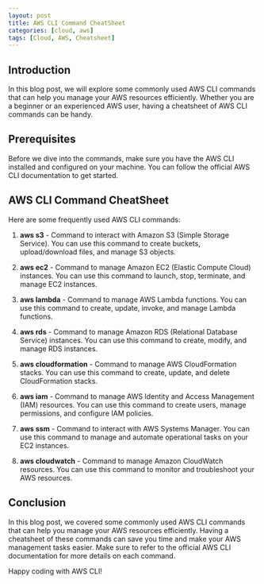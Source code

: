 ```yaml
---
layout: post
title: AWS CLI Command CheatSheet
categories: [cloud, aws]
tags: [Cloud, AWS, Cheatsheet]
---
```


## Introduction

In this blog post, we will explore some commonly used AWS CLI commands that can help you manage your AWS resources efficiently. Whether you are a beginner or an experienced AWS user, having a cheatsheet of AWS CLI commands can be handy.

## Prerequisites

Before we dive into the commands, make sure you have the AWS CLI installed and configured on your machine. You can follow the official AWS CLI documentation to get started.

## AWS CLI Command CheatSheet

Here are some frequently used AWS CLI commands:

1. **aws s3** - Command to interact with Amazon S3 (Simple Storage Service). You can use this command to create buckets, upload/download files, and manage S3 objects.

2. **aws ec2** - Command to manage Amazon EC2 (Elastic Compute Cloud) instances. You can use this command to launch, stop, terminate, and manage EC2 instances.

3. **aws lambda** - Command to manage AWS Lambda functions. You can use this command to create, update, invoke, and manage Lambda functions.

4. **aws rds** - Command to manage Amazon RDS (Relational Database Service) instances. You can use this command to create, modify, and manage RDS instances.

5. **aws cloudformation** - Command to manage AWS CloudFormation stacks. You can use this command to create, update, and delete CloudFormation stacks.

6. **aws iam** - Command to manage AWS Identity and Access Management (IAM) resources. You can use this command to create users, manage permissions, and configure IAM policies.

7. **aws ssm** - Command to interact with AWS Systems Manager. You can use this command to manage and automate operational tasks on your EC2 instances.

8. **aws cloudwatch** - Command to manage Amazon CloudWatch resources. You can use this command to monitor and troubleshoot your AWS resources.

## Conclusion

In this blog post, we covered some commonly used AWS CLI commands that can help you manage your AWS resources efficiently. Having a cheatsheet of these commands can save you time and make your AWS management tasks easier. Make sure to refer to the official AWS CLI documentation for more details on each command.

Happy coding with AWS CLI!
